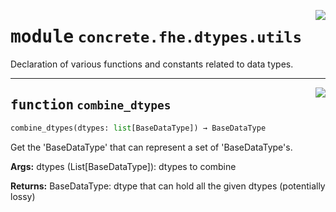 <!-- markdownlint-disable -->

<a href="../../frontends/concrete-python/concrete/fhe/dtypes/utils.py#L0"><img align="right" style="float:right;" src="https://img.shields.io/badge/-source-cccccc?style=flat-square"></a>

# <kbd>module</kbd> `concrete.fhe.dtypes.utils`
Declaration of various functions and constants related to data types. 


---

<a href="../../frontends/concrete-python/concrete/fhe/dtypes/utils.py#L11"><img align="right" style="float:right;" src="https://img.shields.io/badge/-source-cccccc?style=flat-square"></a>

## <kbd>function</kbd> `combine_dtypes`

```python
combine_dtypes(dtypes: list[BaseDataType]) → BaseDataType
```

Get the 'BaseDataType' that can represent a set of 'BaseDataType's. 



**Args:**
  dtypes (List[BaseDataType]):  dtypes to combine 



**Returns:**
  BaseDataType:  dtype that can hold all the given dtypes (potentially lossy) 


